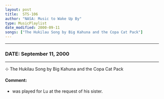 ```yaml
---
layout: post
title:  STS-106
author: "NASA: Music to Wake Up By"
type: MusicPlaylist
date_modified: 2000-09-11
songs: ["The Hukilau Song by Big Kahuna and the Copa Cat Pack"]
---
```


----
### DATE: September 11, 2000
----
⊹ The Hukilau Song by Big Kahuna and the Copa Cat Pack

#### Comment:
* was played for Lu at the request of his sister.



<br/>
<center>
	<a target="_blank"
	   href="https://twitter.com/intent/tweet?hashtags=Space,NASA,Playlist,NASAWakeupCalls,SpaceProgram&text={{ page.author}}, '{{ page.songs.first }}' {{ page.title }}, {{ page.date | date: '%B %d, %Y' }}. {{ site.url }}{{ page.url }} @nasawakeupcalls">
	   <i class="fab fa-twitter" alt="Tweet this page" style="font-size: 1.3em;"></i>
	</a>
	&nbsp; 	<i class="fas fa-user-astronaut" style="font-size: 1.5em;"></i> &nbsp;
    <a type="amzn" search="'The Hukilau Song by Big Kahuna and the Copa Cat Pack'" category="popular music">
        <i class="fab fa-amazon" style="font-size: 1.3em;"></i>
    </a>
</center>
